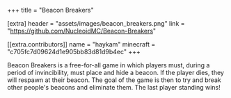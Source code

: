 +++
title = "Beacon Breakers"

[extra]
header = "assets/images/beacon_breakers.png"
link = "https://github.com/NucleoidMC/Beacon-Breakers"

[[extra.contributors]]
name = "haykam"
minecraft = "c705fc7d09624d1e905bb83d81d9b4ec"
+++

Beacon Breakers is a free-for-all game in which players must, during a period of invincibility, must place and hide a beacon. If the player dies, they will respawn at their beacon. The goal of the game is then to try and break other people's beacons and eliminate them. The last player standing wins!
